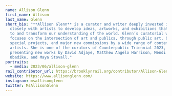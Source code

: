 ```yaml
---
name: Allison Glenn
first_name: Allison
last_name: Glenn
short_bio: "**Allison Glenn** is a curator and writer deeply invested in working
  closely with artists to develop ideas, artworks, and exhibitions that respond
  to and transform our understanding of the world. Glenn’s curatorial work
  focuses on the intersection of art and publics, through public art, biennials,
  special projects, and major new commissions by a wide range of contemporary
  artists. She is one of the curators of Counterpublic Triennial 2023,
  presenting new works by David Adjaye, Matthew Angelo Harrison, Mendi + Keith
  Obadike, and Maya Stovall."
portraits:
  - media: 2023/06/allison-glenn
rail_contributor_url: https://brooklynrail.org/contributor/Allison-Glenn
website: https://www.allisonglenn.com/
instagram: msallisonglenn
twitter: MsAllisonGlenn
---
```

